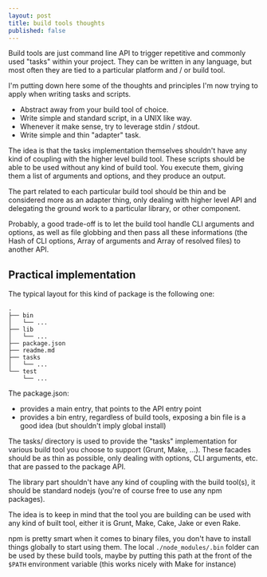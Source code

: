 ```yaml
---
layout: post
title: build tools thoughts
published: false
---
```


Build tools are just command line API to trigger repetitive and commonly
used "tasks" within your project. They can be written in any language,
but most often they are tied to a particular platform and / or build
tool.

I'm putting down here some of the thoughts and principles I'm now trying to
apply when writing tasks and scripts.

- Abstract away from your build tool of choice.
- Write simple and standard script, in a UNIX like way.
- Whenever it make sense, try to leverage stdin / stdout.
- Write simple and thin "adapter" task.

The idea is that the tasks implementation themselves shouldn't have any
kind of coupling with the higher level build tool. These scripts should
be able to be used without any kind of build tool. You execute them,
giving them a list of arguments and options, and they produce an output.

The part related to each particular build tool should be thin and be
considered more as an adapter thing, only dealing with higher level API
and delegating the ground work to a particular library, or other
component.

Probably, a good trade-off is to let the build tool handle CLI arguments
and options, as well as file globbing and then pass all these
informations (the Hash of CLI options, Array of arguments and Array of
resolved files) to another API.

## Practical implementation

The typical layout for this kind of package is the following one:

```
.
├── bin
│   └── ...
├── lib
│   └── ...
├── package.json
├── readme.md
├── tasks
│   └── ...
└── test
    └── ...
```

The package.json:

- provides a main entry, that points to the API entry point
- provides a bin entry, regardless of build tools, exposing a bin file is
  a good idea (but shouldn't imply global install)

The tasks/ directory is used to provide the "tasks" implementation for various
build tool you choose to support (Grunt, Make, ...). These facades should be as
thin as possible, only dealing with options, CLI arguments, etc. that are
passed to the package API.

The library part shouldn't have any kind of coupling with the build tool(s), it
should be standard nodejs (you're of course free to use any npm packages).

The idea is to keep in mind that the tool you are building can be used with any
kind of built tool, either it is Grunt, Make, Cake, Jake or even Rake.

npm is pretty smart when it comes to binary files, you don't
have to install things globally to start using them. The local
`./node_modules/.bin` folder can be used by these build tools, maybe by putting
this path at the front of the `$PATH` environment variable (this works nicely
with Make for instance)
